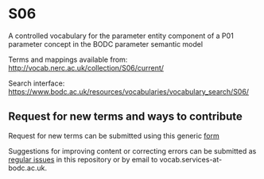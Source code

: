 # S06
A controlled vocabulary for the parameter entity component of a P01 parameter concept in the BODC parameter semantic model

Terms and mappings available from: http://vocab.nerc.ac.uk/collection/S06/current/

Search interface: https://www.bodc.ac.uk/resources/vocabularies/vocabulary_search/S06/

## Request for new terms and ways to contribute
Request for new terms can be submitted using this generic [form](https://docs.google.com/forms/d/e/1FAIpQLSe-ZTKJZmNT5FmyPRFsPsNt2hpB_gb6MAmm7Zp-7GSMpn5NFA/viewform?usp=pp_url&entry.1396013310=S06)

Suggestions for improving content or correcting errors can be submitted as [regular issues](https://github.com/nvs-vocabs/S06/issues/new) in this repository or by email to vocab.services-at-bodc.ac.uk. 
